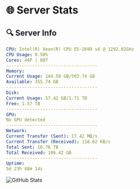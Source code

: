 # 🌐 Server Stats
## 🔍 Server Info
```yaml
CPU: Intel(R) Xeon(R) CPU E5-2699 v4 @ 1292.02GHz
CPU Usage: 0.50%
Cores: 44P | 88T
-----------------------------------
Memory:
Current Usage: 144.58 GB/503.74 GB
Available: 355.74 GB
-----------------------------------
Disk:
Current Usage: 57.42 GB/1.71 TB
Free: 1.57 TB
-----------------------------------
GPU:
No GPU detected
-----------------------------------
Network:
Current Transfer (Sent): 17.42 MB/s
Current Transfer (Received): 118.62 KB/s
Total Sent: 10.76 TB
Total Received: 106.42 GB
-----------------------------------
Uptime:
5d 23h 48m 14s
```
![GitHub Stats](https://img.shields.io/badge/Updated-2025-03-13_21:11:03-blue)
